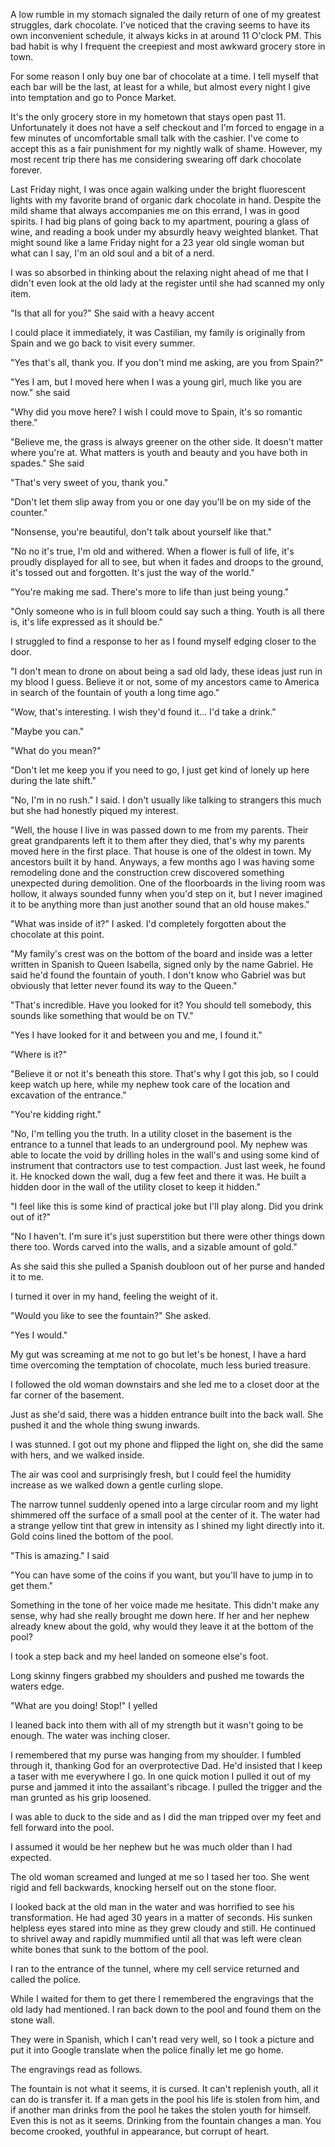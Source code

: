 A low rumble in my stomach signaled the daily return of one of my greatest struggles, dark chocolate. I've noticed that the craving seems to have its own inconvenient schedule, it always kicks in at around 11 O'clock PM. This bad habit is why I frequent the creepiest and most awkward grocery store in town.

For some reason I only buy one bar of chocolate at a time. I tell myself that each bar will be the last, at least for a while, but almost every night I give into temptation and go to Ponce Market.

It's the only grocery store in my hometown that stays open past 11. Unfortunately it does not have a self checkout and I'm forced to engage in a few minutes of uncomfortable small talk with the cashier. I've come to accept this as a fair punishment for my nightly walk of shame. However, my most recent trip there has me considering swearing off dark chocolate forever.

Last Friday night, I was once again walking under the bright fluorescent lights with my favorite brand of organic dark chocolate in hand. Despite the mild shame that always accompanies me on this errand, I was in good spirits. I had big plans of going back to my apartment, pouring a glass of wine, and reading a book under my absurdly heavy weighted blanket. That might sound like a lame Friday night for a 23 year old single woman but what can I say, I'm an old soul and a bit of a nerd.

I was so absorbed in thinking about the relaxing night ahead of me that I didn't even look at the old lady at the register until she had scanned my only item.

"Is that all for you?" She said with a heavy accent

I could place it immediately, it was Castilian, my family is originally from Spain and we go back to visit every summer.

"Yes that's all, thank you. If you don't mind me asking, are you from Spain?"

"Yes I am, but I moved here when I was a young girl, much like you are now." she said

"Why did you move here? I wish I could move to Spain, it's so romantic there."

"Believe me, the grass is always greener on the other side. It doesn't matter where you're at. What matters is youth and beauty and you have both in spades." She said

"That's very sweet of you, thank you."

"Don't let them slip away from you or one day you'll be on my side of the counter."

"Nonsense, you're beautiful, don't talk about yourself like that."

"No no it's true, I'm old and withered. When a flower is full of life, it's proudly displayed for all to see, but when it fades and droops to the ground, it's tossed out and forgotten. It's just the way of the world."

"You're making me sad. There's more to life than just being young."

"Only someone who is in full bloom could say such a thing. Youth is all there is, it's life expressed as it should be."

I struggled to find a response to her as I found myself edging closer to the door.

"I don't mean to drone on about being a sad old lady, these ideas just run in my blood I guess. Believe it or not, some of my ancestors came to America in search of the fountain of youth a long time ago."

"Wow, that's interesting. I wish they'd found it… I'd take a drink."

"Maybe you can."  
 

"What do you mean?"

"Don't let me keep you if you need to go, I just get kind of lonely up here during the late shift."

"No, I'm in no rush." I said. I don't usually like talking to strangers this much but she had honestly piqued my interest. 

"Well, the house I live in was passed down to me from my parents. Their great grandparents left it to them after they died, that's why my parents moved here in the first place. That house is one of the oldest in town. My ancestors built it by hand. Anyways, a few months ago I was having some remodeling done and the construction crew discovered something unexpected during demolition. One of the floorboards in the living room was hollow, it always sounded funny when you'd step on it, but I never imagined it to be anything more than just another sound that an old house makes."

"What was inside of it?" I asked. I'd completely forgotten about the chocolate at this point. 

"My family's crest was on the bottom of the board and inside was a letter written in Spanish to Queen Isabella, signed only by the name Gabriel. He said he'd found the fountain of youth. I don't know who Gabriel was but obviously that letter never found its way to the Queen."

"That's incredible. Have you looked for it? You should tell somebody, this sounds like something that would be on TV."  
 

"Yes I have looked for it and between you and me, I found it."

"Where is it?"

"Believe it or not it's beneath this store. That's why I got this job, so I could keep watch up here, while my nephew took care of the location and excavation of the entrance."

"You're kidding right."  
 

"No, I'm telling you the truth. In a utility closet in the basement is the entrance to a tunnel that leads to an underground pool. My nephew was able to locate the void by drilling holes in the wall's and using some kind of instrument that contractors use to test compaction. Just last week, he found it. He knocked down the wall, dug a few feet and there it was. He built a hidden door in the wall of the utility closet to keep it hidden."

"I feel like this is some kind of practical joke but I'll play along. Did you drink out of it?"

"No I haven't. I'm sure it's just superstition but there were other things down there too. Words carved into the walls, and a sizable amount of gold."

As she said this she pulled a Spanish doubloon out of her purse and handed it to me. 

I turned it over in my hand, feeling the weight of it.

"Would you like to see the fountain?" She asked.

"Yes I would." 

My gut was screaming at me not to go but let's be honest, I have a hard time overcoming the temptation of chocolate, much less buried treasure.

I followed the old woman downstairs and she led me to a closet door at the far corner of the basement. 

Just as she'd said, there was a hidden entrance built into the back wall. She pushed it and the whole thing swung inwards. 

I was stunned. I got out my phone and flipped the light on, she did the same with hers, and we walked inside. 

The air was cool and surprisingly fresh, but I could feel the humidity increase as we walked down a gentle curling slope.

The narrow tunnel suddenly opened into a large circular room and my light shimmered off the surface of a small pool at the center of it. The water had a strange yellow tint that grew in intensity as I shined my light directly into it. Gold coins lined the bottom of the pool.

"This is amazing." I said 

"You can have some of the coins if you want, but you'll have to jump in to get them."

Something in the tone of her voice made me hesitate. This didn't make any sense, why had she really brought me down here. If her and her nephew already knew about the gold, why would they leave it at the bottom of the pool?

I took a step back and my heel landed on someone else's foot. 

Long skinny fingers grabbed my shoulders and pushed me towards the waters edge. 

"What are you doing! Stop!" I yelled

I leaned back into them with all of my strength but it wasn't going to be enough. The water was inching closer.

I remembered that my purse was hanging from my shoulder. I fumbled through it, thanking God for an overprotective Dad. He'd insisted that I keep a taser with me everywhere I go. In one quick motion I pulled it out of my purse and jammed it into the assailant's ribcage. I pulled the trigger and the man grunted as his grip loosened.

I was able to duck to the side and as I did the man tripped over my feet and fell forward into the pool.

I assumed it would be her nephew but he was much older than I had expected.

The old woman screamed and lunged at me so I tased her too. She went rigid and fell backwards, knocking herself out on the stone floor.

I looked back at the old man in the water and was horrified to see his transformation. He had aged 30 years in a matter of seconds. His sunken helpless eyes stared into mine as they grew cloudy and still. He continued to shrivel away and rapidly mummified until all that was left were clean white bones that sunk to the bottom of the pool.

I ran to the entrance of the tunnel, where my cell service returned and called the police.

While I waited for them to get there I remembered the engravings that the old lady had mentioned. I ran back down to the pool and found them on the stone wall.

They were in Spanish, which I can't read very well, so I took a picture and put it into Google translate when the police finally let me go home.

The engravings read as follows.

The fountain is not what it seems, it is cursed. It can't replenish youth, all it can do is transfer it. If a man gets in the pool his life is stolen from him, and if another man drinks from the pool he takes the stolen youth for himself. Even this is not as it seems. Drinking from the fountain changes a man. You become crooked, youthful in appearance, but corrupt of heart.